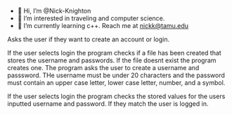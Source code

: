 - 👋 Hi, I’m @Nick-Knighton
- 👀 I’m interested in traveling and computer science.
- 🌱 I’m currently learning c++.
Reach me at nickk@tamu.edu

<!---
Nick-Knighton/Nick-Knighton is a ✨ special ✨ repository because its `README.md` (this file) appears on your GitHub profile.
You can click the Preview link to take a look at your changes.
--->

Asks the user if they want to create an account or login.  

If the user selects login the program checks if a file has been created that stores the username and passwords.  If the file doesnt exist the program creates one.
The program asks the user to create a username and passsword.  THe username must be under 20 characters and the password must contain an upper case letter, lower case letter, number, and a symbol.

If the user selects login the program checks the stored values for the users inputted username and password.  If they match the user is logged in.
